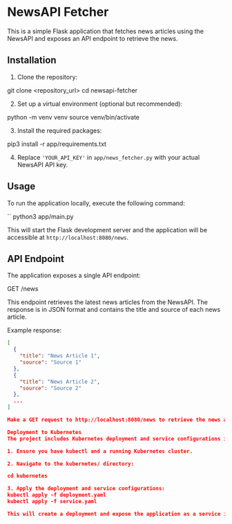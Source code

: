 # NewsAPI Fetcher

This is a simple Flask application that fetches news articles using the NewsAPI and exposes an API endpoint to retrieve the news.

## Installation

1. Clone the repository:

git clone <repository_url>
cd newsapi-fetcher


2. Set up a virtual environment (optional but recommended):

python -m venv venv
source venv/bin/activate


3. Install the required packages:

pip3 install -r app/requirements.txt


4. Replace `'YOUR_API_KEY'` in `app/news_fetcher.py` with your actual NewsAPI API key.

## Usage

To run the application locally, execute the following command:

``
python3 app/main.py


This will start the Flask development server and the application will be accessible at `http://localhost:8080/news`.

## API Endpoint

The application exposes a single API endpoint:

GET /news


This endpoint retrieves the latest news articles from the NewsAPI. The response is in JSON format and contains the title and source of each news article.

Example response:

```json
[
  {
    "title": "News Article 1",
    "source": "Source 1"
  },
  {
    "title": "News Article 2",
    "source": "Source 2"
  },
  ...
]

Make a GET request to http://localhost:8080/news to retrieve the news articles.

Deployment to Kubernetes
The project includes Kubernetes deployment and service configurations in the kubernetes/ directory. You can use these files to deploy the NewsAPI Fetcher application to a Kubernetes cluster.

1. Ensure you have kubectl and a running Kubernetes cluster.

2. Navigate to the kubernetes/ directory:

cd kubernetes

3. Apply the deployment and service configurations:
kubectl apply -f deployment.yaml
kubectl apply -f service.yaml

This will create a deployment and expose the application as a service in your Kubernetes cluster.

